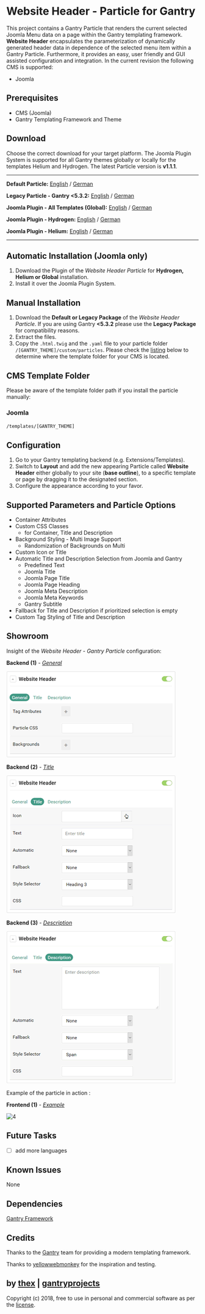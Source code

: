# Website Header - Particle for Gantry
This project contains a Gantry Particle that renders the current selected Joomla Menu data on a page within the Gantry templating framework. **Website Header** encapsulates the parameterization of dynamically generated header data in dependence of the selected menu item within a Gantry Particle. Furthermore, it provides an easy, user friendly and GUI assisted configuration and integration. In the current revision the following CMS is supported:
* Joomla

## Prerequisites
* CMS (Joomla)
* Gantry Templating Framework and Theme

## Download
Choose the correct download for your target platform. The Joomla Plugin System is supported for all Gantry themes globally or locally for the templates Helium and Hydrogen. The latest Particle version is **v1.1.1**.

___
**Default Particle:**
[English](https://github.com/thexmanxyz/Website-Header-Gantry/releases/download/v1.1.1/wsh.particle.only.EN.v1.1.1.zip) / [German](https://github.com/thexmanxyz/Website-Header-Gantry/releases/download/v1.1.1/wsh.particle.only.DE.v1.1.1.zip)

**Legacy Particle - Gantry <5.3.2:**
[English](https://github.com/thexmanxyz/Website-Header-Gantry/releases/download/v1.1.1/wsh.particle.only.legacy.EN.v1.1.1.zip) / [German](https://github.com/thexmanxyz/Website-Header-Gantry/releases/download/v1.1.1/wsh.particle.only.legacy.DE.v1.1.1.zip)

**Joomla Plugin - All Templates (Global):**
[English](https://github.com/thexmanxyz/Website-Header-Gantry/releases/download/v1.1.1/wsh.j3.global.EN.v1.1.1.zip) / [German](https://github.com/thexmanxyz/Website-Header-Gantry/releases/download/v1.1.1/wsh.j3.global.DE.v1.1.1.zip)

**Joomla Plugin - Hydrogen:**
[English](https://github.com/thexmanxyz/Website-Header-Gantry/releases/download/v1.1.1/wsh.j3.hydrogen.EN.v1.1.1.zip) / [German](https://github.com/thexmanxyz/Website-Header-Gantry/releases/download/v1.1.1/wsh.j3.hydrogen.DE.v1.1.1.zip)

**Joomla Plugin - Helium:**
[English](https://github.com/thexmanxyz/Website-Header-Gantry/releases/download/v1.1.1/wsh.j3.helium.EN.v1.1.1.zip) / [German](https://github.com/thexmanxyz/Website-Header-Gantry/releases/download/v1.1.1/wsh.j3.helium.DE.v1.1.1.zip)
___

## Automatic Installation (Joomla only)
1. Download the Plugin of the *Website Header Particle* for **Hydrogen, Helium or Global** installation.
2. Install it over the Joomla Plugin System.

## Manual Installation
1. Download the **Default or Legacy Package** of the *Website Header Particle*. If you are using Gantry **<5.3.2** please use the **Legacy Package** for compatibility reasons.
2. Extract the files.
3. Copy the `.html.twig` and the `.yaml` file to your particle folder `/[GANTRY_THEME]/custom/particles`. Please check the [listing](https://github.com/thexmanxyz/Website-Header-Gantry#cms-template-folder) below to determine where the template folder for your CMS is located.

## CMS Template Folder
Please be aware of the template folder path if you install the particle manually:

### Joomla
`/templates/[GANTRY_THEME]`

## Configuration
1. Go to your Gantry templating backend (e.g. Extensions/Templates).
2. Switch to **Layout** and add the new appearing Particle called **Website Header** either globally to your site (**base outline**), to a specific template or page by dragging it to the designated section.
3. Configure the appearance according to your favor.
 
## Supported Parameters and Particle Options
* Container Attributes
* Custom CSS Classes
  * for Container, Title and Description
* Background Styling - Multi Image Support
  * Randomization of Backgrounds on Multi
* Custom Icon or Title
* Automatic Title and Description Selection from Joomla and Gantry
  * Predefined Text
  * Joomla Title
  * Joomla Page Title
  * Joomla Page Heading
  * Joomla Meta Description
  * Joomla Meta Keywords
  * Gantry Subtitle
* Fallback for Title and Description if prioritized selection is empty
* Custom Tag Styling of Title and Description

## Showroom
Insight of the *Website Header - Gantry Particle* configuration:

**Backend (1)** - *[General](/screenshots/backend_general.png)*

![1](/screenshots/backend_general.png)

**Backend (2)** - *[Title](/screenshots/backend_title.png)*

![2](/screenshots/backend_title.png)

**Backend (3)** - *[Description](/screenshots/backend_description.png)*

![3](/screenshots/backend_description.png)

Example of the particle in action :

**Frontend (1)** - *[Example](/screenshots/frontend_1.png)*

![4](/screenshots/frontend_1.png)

## Future Tasks
- [ ] add more languages

## Known Issues
None

## Dependencies

[Gantry Framework](http://gantry.org/)

## Credits
Thanks to the [Gantry](https://github.com/gantry) team for providing a modern templating framework.

Thanks to [yellowwebmonkey](https://github.com/yellowwebmonkey) for the inspiration and testing.

## by [thex](https://github.com/thexmanxyz) | [gantryprojects](https://gantryprojects.com)
Copyright (c) 2018, free to use in personal and commercial software as per the [license](/LICENSE.md).

